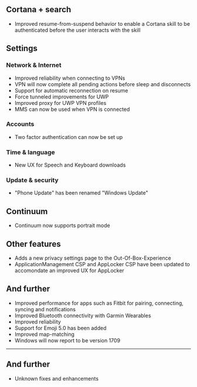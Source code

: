 ## Cortana + search
- Improved resume-from-suspend behavior to enable a Cortana skill to be authenticated before the user interacts with the skill

## Settings
### Network & Internet
- Improved reliability when connecting to VPNs
- VPN will now complete all pending actions before sleep and disconnects
- Support for automatic reconnection on resume
- Force tunneled improvements for UWP
- Improved proxy for UWP VPN profiles
- MMS can now be used when VPN is connected

### Accounts
- Two factor authentication can now be set up

### Time & language
- New UX for Speech and Keyboard downloads

### Update & security
- "Phone Update" has been renamed "Windows Update"

## Continuum
- Continuum now supports portrait mode

## Other features
- Adds a new privacy settings page to the Out-Of-Box-Experience
- ApplicationManagement CSP and AppLocker CSP have been updated to accomondate an improved UX for AppLocker

## And further
- Improved performance for apps such as Fitbit for pairing, connecting, syncing and notifications
- Improved Bluetooth connectivity with Garmin Wearables
- Improved reliability
- Support for Emoji 5.0 has been added
- Improved map-matching
- Windows will now report to be version 1709

---------

## And further
- Unknown fixes and enhancements